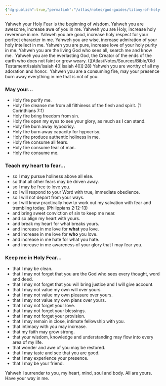 ```yaml
---
{"dg-publish":true,"permalink":"/atlas/notes/god-guides/litany-of-holy-fear/","tags":["prayer","Litany","gardenEntry"]}
---
```


Yahweh your Holy Fear is the beginning of wisdom.
Yahweh you are awesome, increase awe of you in me.
Yahweh you are Holy, increase holy reverence in me.
Yahweh you are good, increase holy respect for your perfect character in me.
Yahweh you are wise, increase admiration of your holy intellect in me.
Yahweh you are pure, increase love of your holy purity in me.
Yahweh you are the living God who sees all, search me and know me. 
Yahweh you are the everlasting God, the Creator of the ends of the earth who does not faint or grow weary. ([[Atlas/Notes/Sources/Bible/Old Testament/Isaiah/Isaiah 40\|Isaiah 40]]:28)
Yahweh you are worthy of all my adoration and honor. 
Yahweh you are a consuming fire, may your presence burn away everything in me that is not of you.
### May your…

- Holy fire purify me. 
- Holy fire cleanse me from all filthiness of the flesh and spirit. (1 Corinthians 7:1)
- Holy fire bring freedom from sin.
- Holy fire open my eyes to see your glory, as much as I can stand.
- Holy fire burn away hypocrisy.
- Holy fire burn away capacity for hypocrisy.
- Holy fire produce authentic holiness in me.
- Holy fire consume all fears.
- Holy fire consume fear of man. 
- Holy fire consume me.
### Teach my heart to fear…

- so I may pursue holiness above all else. 
- so that all other fears may be driven away.
- so I may be free to love you.
- so I will respond to your Word with true, immediate obedience.
- so I will not depart from your ways.
- so I will know practically how to work out my salvation with fear and trembling today. (Philippians 2:12-13)
- and bring sweet conviction of sin to keep me near.
- and so align my heart with yours.
- and break my heart for what breaks yours.
- and increase in me love for **what** you love. 
- and increase in me love for **who** you love. 
- and increase in me hate for what you hate. 
- and increase in me awareness of your glory that I may fear you.
### Keep me in Holy Fear…

- that I may be clean.
- that I may not forget that you are the God who sees every thought, word and deed.
- that I may not forget that you will bring justice and I will give account. 
- that I may not value my own will over yours.
- that I may not value my own pleasure over yours.
- that I may not value my own plans over yours.
- that I may not forget your love.
- that I may not forget your blessings.
- that I may not forget your provision. 
- that I may remain in close, intimate fellowship with you.
- that intimacy with you may increase.
- that my faith may grow strong.
- that your wisdom, knowledge and understanding may flow into every area of my life. 
- that wonder and awe of you may be restored.
- that I may taste and see that you are good.
- that I may experience your presence. 
- that I may be your friend.

Yahweh I surrender to you, my heart, mind, soul and body. All are yours. Have your way in me.